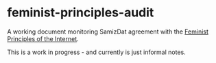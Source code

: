 # feminist-principles-audit

A working document monitoring SamizDat agreement with the [Feminist Principles of the Internet](https://feministinternet.org/).

This is a work in progress - and currently is just informal notes.
